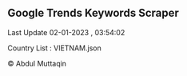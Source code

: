 

## Google Trends Keywords Scraper 
 
Last Update 02-01-2023 , 03:54:02

Country List :
VIETNAM.json



© Abdul Muttaqin 
